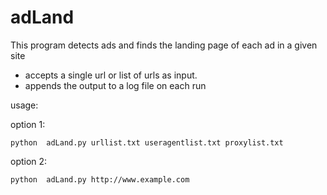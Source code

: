 # adLand
This program detects ads and finds the landing page of each ad in a given site
- accepts a single url or list of urls as input.
- appends the output to a log file on each run

usage:


option 1:
``` {r, engine='bash', count_lines}
python  adLand.py urllist.txt useragentlist.txt proxylist.txt
```
option 2:
``` {r, engine='bash', count_lines}
python  adLand.py http://www.example.com
```
